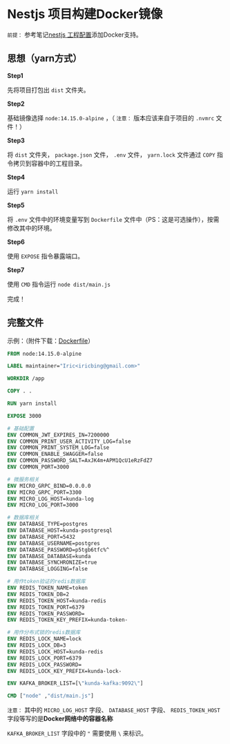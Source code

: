 # Nestjs 项目构建Docker镜像

`前提：` 参考笔记[nestjs 工程配置](../工程配置/README.md)添加Docker支持。

## 思想（yarn方式）

**Step1**

先将项目打包出 `dist` 文件夹。

**Step2**

基础镜像选择 `node:14.15.0-alpine` ，（ `注意：` 版本应该来自于项目的 `.nvmrc` 文件！）

**Step3**

将 `dist` 文件夹， `package.json` 文件， `.env` 文件， `yarn.lock` 文件通过 `COPY` 指令拷贝到容器中的工程目录。

**Step4**

运行 `yarn install`

**Step5**

将 `.env` 文件中的环境变量写到 `Dockerfile` 文件中（PS：这是可选操作），按需修改其中的环境。

**Step6**

使用 `EXPOSE` 指令暴露端口。

**Step7**

使用 `CMD` 指令运行 `node dist/main.js`

完成！

## 完整文件

示例：（附件下载：[Dockerfile](assets/files/基础版Dockerfile)）

``` Dockerfile
FROM node:14.15.0-alpine

LABEL maintainer="Iric<iricbing@gmail.com>"

WORKDIR /app

COPY . .

RUN yarn install

EXPOSE 3000

# 基础配置
ENV COMMON_JWT_EXPIRES_IN=7200000
ENV COMMON_PRINT_USER_ACTIVITY_LOG=false
ENV COMMON_PRINT_SYSTEM_LOG=false
ENV COMMON_ENABLE_SWAGGER=false
ENV COMMON_PASSWORD_SALT=AxJK4m+APM1QcU1eRzFdZ7
ENV COMMON_PORT=3000

# 微服务相关
ENV MICRO_GRPC_BIND=0.0.0.0
ENV MICRO_GRPC_PORT=3300
ENV MICRO_LOG_HOST=kunda-log    
ENV MICRO_LOG_PORT=3000

# 数据库相关
ENV DATABASE_TYPE=postgres
ENV DATABASE_HOST=kunda-postgresql
ENV DATABASE_PORT=5432
ENV DATABASE_USERNAME=postgres
ENV DATABASE_PASSWORD=p5tgb6tfc%^
ENV DATABASE_DATABASE=kunda
ENV DATABASE_SYNCHRONIZE=true
ENV DATABASE_LOGGING=false

# 用作token验证的redis数据库
ENV REDIS_TOKEN_NAME=token
ENV REDIS_TOKEN_DB=2
ENV REDIS_TOKEN_HOST=kunda-redis
ENV REDIS_TOKEN_PORT=6379
ENV REDIS_TOKEN_PASSWORD=
ENV REDIS_TOKEN_KEY_PREFIX=kunda-token-

# 用作分布式锁的redis数据库
ENV REDIS_LOCK_NAME=lock
ENV REDIS_LOCK_DB=3
ENV REDIS_LOCK_HOST=kunda-redis
ENV REDIS_LOCK_PORT=6379
ENV REDIS_LOCK_PASSWORD=
ENV REDIS_LOCK_KEY_PREFIX=kunda-lock-

ENV KAFKA_BROKER_LIST=[\"kunda-kafka:9092\"]

CMD ["node" ,"dist/main.js"]
```

`注意：` 其中的 `MICRO_LOG_HOST` 字段、 `DATABASE_HOST` 字段、 `REDIS_TOKEN_HOST` 字段等写的是**Docker网络中的容器名称**

`KAFKA_BROKER_LIST` 字段中的 `"` 需要使用 `\` 来标识。
